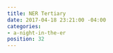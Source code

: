 ```yaml
---
title: NER Tertiary
date: 2017-04-18 23:21:00 -04:00
categories:
- a-night-in-the-er
position: 32
---
```


